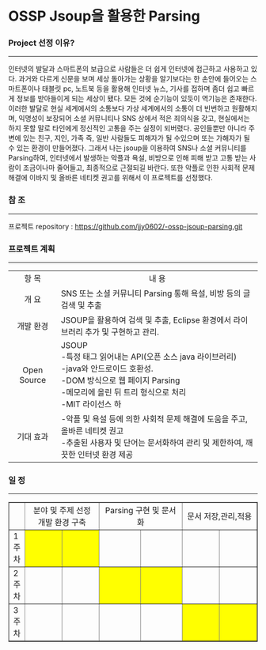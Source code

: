 OSSP Jsoup을 활용한 Parsing 
===
### Project 선정 이유?
---
인터넷의 발달과 스마트폰의 보급으로 사람들은 더 쉽게 인터넷에 접근하고 사용하고 있다. 과거와 다르게 신문을 보며 세상 돌아가는 상황을 알기보다는 한 손안에 들어오는 스마트폰이나 태블릿 pc, 노트북 등을 활용해 인터넷 뉴스, 기사를 접하며 좀더 쉽고 빠르게 정보를 받아들이게 되는 세상이 됐다. 모든 것에 순기능이 있듯이 역기능은 존재한다. 이러한 발달로 현실 세계에서의 소통보다 가상 세계에서의 소통이 더 빈번하고 원활해지며, 익명성이 보장되어 소셜 커뮤니티나 SNS 상에서 적은 죄의식을 갖고, 현실에서는 하지 못할 말로 타인에게 정신적인 고통을 주는 실정이 되버렸다. 공인들뿐만 아니라 주변에 있는 친구, 지인, 가족 즉, 일반 사람들도 피해자가 될 수있으며 또는 가해자가 될 수 있는 환경이 만들어졌다. 그래서 나는 jsoup을 이용하여 SNS나 소셜 커뮤니티를 Parsing하여, 인터넷에서 발생하는 악플과 욕설, 비방으로 인해 피해 받고 고통 받는 사람이 조금이나마 줄어들고, 최종적으로 근절되길 바란다. 또한 악플로 인한 사회적 문제 해결에 이바지 및 올바른 네티켓 권고를 위해서 이 프로젝트를 선정했다.
### 참 조
---
프로젝트 repository : https://github.com/jjy0602/-ossp-jsoup-parsing.git
### 프로젝트 계획
---
<table>
<tr align="center"> <td>항 목</td> <td>내 용</td> </tr>
<tr> <td align="center">개 요</td> <td>SNS 또는 소셜 커뮤니티 Parsing 통해 욕설, 비방 등의 글 검색 및 추출</td> </tr>
<tr > <td align="center">개발 환경</td> <td>JSOUP을 활용하여 검색 및 추출, Eclipse 환경에서 라이브러리 추가 및 구현하고 관리.</td> </tr>
<tr> <td align="center">Open Source</td><td>JSOUP<br>-특정 태그 읽어내는 API(오픈 소스 java 라이브러리) <br>-java와 안드로이드 호환성.<br>-DOM 방식으로 웹 페이지 Parsing <br>-메모리에 올린 뒤 트리 형식으로 처리 <br>-MIT 라이선스 하</td> </tr>
<tr> <td align="center">기대 효과</td><td>-악플 및 욕설 등에 의한 사회적 문제 해결에 도움을 주고, 올바른 네티켓 권고 <br>-추출된 사용자 및 단어는 문서화하여 관리 및 제한하여, 깨끗한 인터넷 환경 제공</td> </tr>
</table>

### 일 정
---
<table border="1">
<tr><td></td> <td colspan="2" align="center">분야 및 주제 선정<br>개발 환경 구축</td><td colspan="2" align="center">Parsing 구현 및 문서화</td><td colspan="2" align="center">문서 저장,관리,적용</td></tr>
<tr><td>1주차</td><td bgcolor="yellow"></td><td bgcolor="yellow"></td><td width="100"></td><td></td><td></td><td></td></tr>  
<tr><td>2주차</td><td width="100"></td><td width="100"></td><td width="100" bgcolor="yellow"></td><td bgcolor="yellow" width="100"></td><td width="100"></td><td width="100"></td></tr>
<tr><td>3주차</td><td width="100"></td><td width="100"></td><td width="100"></td><td width="100"></td><td width="100" bgcolor="yellow"></td><td width="100" bgcolor="yellow"></td></tr>  
      
</table>